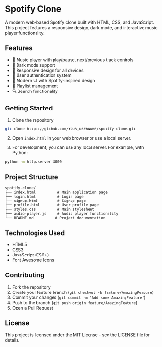 # Spotify Clone

A modern web-based Spotify clone built with HTML, CSS, and JavaScript. This project features a responsive design, dark mode, and interactive music player functionality.

## Features

- 🎵 Music player with play/pause, next/previous track controls
- 🌙 Dark mode support
- 📱 Responsive design for all devices
- 👤 User authentication system
- 🎨 Modern UI with Spotify-inspired design
- 🎼 Playlist management
- 🔍 Search functionality

## Getting Started

1. Clone the repository:
```bash
git clone https://github.com/YOUR_USERNAME/spotify-clone.git
```

2. Open `index.html` in your web browser or use a local server.

3. For development, you can use any local server. For example, with Python:
```bash
python -m http.server 8000
```

## Project Structure

```
spotify-clone/
├── index.html          # Main application page
├── login.html          # Login page
├── signup.html         # Signup page
├── profile.html        # User profile page
├── styles.css          # Main stylesheet
├── audio-player.js     # Audio player functionality
└── README.md          # Project documentation
```

## Technologies Used

- HTML5
- CSS3
- JavaScript (ES6+)
- Font Awesome Icons

## Contributing

1. Fork the repository
2. Create your feature branch (`git checkout -b feature/AmazingFeature`)
3. Commit your changes (`git commit -m 'Add some AmazingFeature'`)
4. Push to the branch (`git push origin feature/AmazingFeature`)
5. Open a Pull Request

## License

This project is licensed under the MIT License - see the LICENSE file for details. 